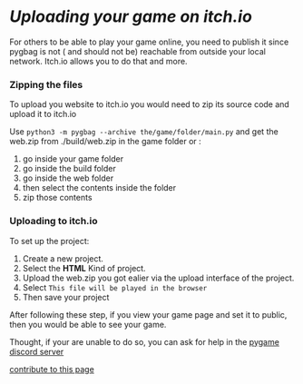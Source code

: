 
# *Uploading your game on itch.io*

For others to be able to play your game online, you need to publish it since pygbag is not ( and should not be) reachable from outside your local network. Itch.io allows you to do that and more.

### Zipping the files
To upload you website to itch.io you would need to zip its source code and upload it to itch.io

Use `python3 -m pygbag --archive the/game/folder/main.py` and get the web.zip from ./build/web.zip in the game folder
or :
1. go inside your game folder
2. go inside the build folder
3. go inside the web folder
4. then select the contents inside the folder
5. zip those contents


### Uploading to itch.io

To set up the project:

1. Create a new project.
2. Select the **HTML** Kind of project.
3. Upload the web.zip you got ealier via the upload interface of the project.
4. Select `This file will be played in the browser`
5. Then save your project

After following these step, if you view your game page and set it to public, then you would be able to see your game.

Thought, if your are unable to do so, you can ask for help in the [pygame discord server](https://discord.gg/s6Hhrh77aq)



[contribute to this page](https://github.com/pygame-web/pygame-web.github.io/edit/main/wiki/pygbag/itch.io/README.md)
